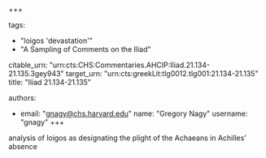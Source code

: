 +++

tags:
- "loigos &#39;devastation&#39;"
- "A Sampling of Comments on the Iliad"

citable_urn: "urn:cts:CHS:Commentaries.AHCIP:Iliad.21.134-21.135.3gey943"
target_urn: "urn:cts:greekLit:tlg0012.tlg001:21.134-21.135"
title: "Iliad 21.134-21.135"

authors:
- email: "gnagy@chs.harvard.edu"
  name: "Gregory Nagy"
  username: "gnagy"
+++

<p>analysis of loigos as designating the plight of the Achaeans in Achilles’ absence</p>